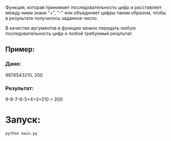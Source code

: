 Функция, которая принимает последовательность цифр и расставляет между ними знаки "+", "-" или объединяет цифры 
таким образом, чтобы в результате получилось заданное число.

В качестве аргументов в функцию можно передать любую последовательность цифр и любой требуемый результат.

## Пример:
### Дано: 
9876543210, 200
### Результат: 
9-8-7-6-5+4+3+210 = 200


# Запуск:
    python main.py

